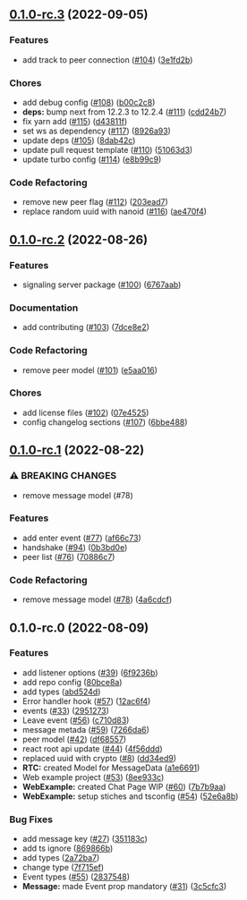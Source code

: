 

## [0.1.0-rc.3](https://github.com/torolocos/react-rtc/compare/0.1.0-rc.2...0.1.0-rc.3) (2022-09-05)


### Features

* add track to peer connection ([#104](https://github.com/torolocos/react-rtc/issues/104)) ([3e1fd2b](https://github.com/torolocos/react-rtc/commit/3e1fd2be6749f5b4c1d870340bec85e636f15098))


### Chores

* add debug config ([#108](https://github.com/torolocos/react-rtc/issues/108)) ([b00c2c8](https://github.com/torolocos/react-rtc/commit/b00c2c8db14d22a4c8e6086d28285ffa62356483))
* **deps:** bump next from 12.2.3 to 12.2.4 ([#111](https://github.com/torolocos/react-rtc/issues/111)) ([cdd24b7](https://github.com/torolocos/react-rtc/commit/cdd24b78d755ecffcffedb8f91ffd9689f9800c8))
* fix yarn add ([#115](https://github.com/torolocos/react-rtc/issues/115)) ([d43811f](https://github.com/torolocos/react-rtc/commit/d43811f2c4e286517430e2a8b82ec13a4e4ca5ab))
* set ws as dependency ([#117](https://github.com/torolocos/react-rtc/issues/117)) ([8926a93](https://github.com/torolocos/react-rtc/commit/8926a93da94bacf32905d9ff4bd9b27c18e6ef51))
* update deps ([#105](https://github.com/torolocos/react-rtc/issues/105)) ([8dab42c](https://github.com/torolocos/react-rtc/commit/8dab42c40a3659be893e9b97067b6604782d0ac2))
* update pull request template ([#110](https://github.com/torolocos/react-rtc/issues/110)) ([51063d3](https://github.com/torolocos/react-rtc/commit/51063d39577527fdda5d668051815ed068283d8c))
* update turbo config ([#114](https://github.com/torolocos/react-rtc/issues/114)) ([e8b99c9](https://github.com/torolocos/react-rtc/commit/e8b99c90a02733d96f4b824ca7a34a47de171064))


### Code Refactoring

* remove new peer flag ([#112](https://github.com/torolocos/react-rtc/issues/112)) ([203ead7](https://github.com/torolocos/react-rtc/commit/203ead7fc98d202ab77cbe0411b53ae3203e72a9))
* replace random uuid with nanoid ([#116](https://github.com/torolocos/react-rtc/issues/116)) ([ae470f4](https://github.com/torolocos/react-rtc/commit/ae470f4b281be46f37ddcdb51e1cf2b8172aa0d9))

## [0.1.0-rc.2](https://github.com/torolocos/react-rtc/compare/0.1.0-rc.1...0.1.0-rc.2) (2022-08-26)


### Features

* signaling server package ([#100](https://github.com/torolocos/react-rtc/issues/100)) ([6767aab](https://github.com/torolocos/react-rtc/commit/6767aab11f3904bd5358df5d5b8da1ed6012dbaa))


### Documentation

* add contributing ([#103](https://github.com/torolocos/react-rtc/issues/103)) ([7dce8e2](https://github.com/torolocos/react-rtc/commit/7dce8e2ceec1c25411b430ce5896d4086ad155a4))


### Code Refactoring

* remove peer model ([#101](https://github.com/torolocos/react-rtc/issues/101)) ([e5aa016](https://github.com/torolocos/react-rtc/commit/e5aa016594e2552bea3072eebda813c8b50534a0))


### Chores

* add license files ([#102](https://github.com/torolocos/react-rtc/issues/102)) ([07e4525](https://github.com/torolocos/react-rtc/commit/07e4525702f1cb801bc1a775f34d7326b6cf3f25))
* config changelog sections ([#107](https://github.com/torolocos/react-rtc/issues/107)) ([6bbe488](https://github.com/torolocos/react-rtc/commit/6bbe488f85894eebf17a049de07769afa5019fb1))

## [0.1.0-rc.1](https://github.com/torolocos/react-rtc/compare/0.1.0-rc.0...0.1.0-rc.1) (2022-08-22)


### ⚠ BREAKING CHANGES

* remove message model (#78)

### Features

* add enter event ([#77](https://github.com/torolocos/react-rtc/issues/77)) ([af66c73](https://github.com/torolocos/react-rtc/commit/af66c73c8e958f9497e9d3dc9fc18ed65db7fb5b))
* handshake ([#94](https://github.com/torolocos/react-rtc/issues/94)) ([0b3bd0e](https://github.com/torolocos/react-rtc/commit/0b3bd0efa657586a7bd6fb7eab35ee3e39e253e2))
* peer list ([#76](https://github.com/torolocos/react-rtc/issues/76)) ([70886c7](https://github.com/torolocos/react-rtc/commit/70886c7160b0a90026f8215de6e2802de8b29e3a))


### Code Refactoring

* remove message model ([#78](https://github.com/torolocos/react-rtc/issues/78)) ([4a6cdcf](https://github.com/torolocos/react-rtc/commit/4a6cdcf147fcc1e4c3bc6cc0eca8d681858a5101))

## 0.1.0-rc.0 (2022-08-09)


### Features

* add listener options ([#39](https://github.com/torolocos/react-rtc/issues/39)) ([6f9236b](https://github.com/torolocos/react-rtc/commit/6f9236b311f6becefd14a2d5b64aa9df21dade95))
* add repo config ([80bce8a](https://github.com/torolocos/react-rtc/commit/80bce8ae1893d56f14a0c0676445ad6d892e00f3))
* add types ([abd524d](https://github.com/torolocos/react-rtc/commit/abd524d44eedc017c235e63c163574610072e9f2))
* Error handler hook ([#57](https://github.com/torolocos/react-rtc/issues/57)) ([12ac6f4](https://github.com/torolocos/react-rtc/commit/12ac6f4ae8f0fb766e9c797b8c5a19b9c0bf1f08))
* events ([#33](https://github.com/torolocos/react-rtc/issues/33)) ([2951273](https://github.com/torolocos/react-rtc/commit/29512730714fc05d0f19aecf5be35a4085893dfd))
* Leave event ([#56](https://github.com/torolocos/react-rtc/issues/56)) ([c710d83](https://github.com/torolocos/react-rtc/commit/c710d839567d0d7d5cb0e88be54fecc697d14468))
* message metada ([#59](https://github.com/torolocos/react-rtc/issues/59)) ([7266da6](https://github.com/torolocos/react-rtc/commit/7266da6818e6843a2f2660305bf5f279eccd2ecd))
* peer model ([#42](https://github.com/torolocos/react-rtc/issues/42)) ([df68557](https://github.com/torolocos/react-rtc/commit/df68557338af5cf76818e94324f5e130fc73f2ab))
* react root api update ([#44](https://github.com/torolocos/react-rtc/issues/44)) ([4f56ddd](https://github.com/torolocos/react-rtc/commit/4f56dddffec368e5edfc12c742b8c404ba0aa94e))
* replaced uuid with crypto ([#8](https://github.com/torolocos/react-rtc/issues/8)) ([dd34ed9](https://github.com/torolocos/react-rtc/commit/dd34ed965ea743ef62bf9f34169e90de043e843d))
* **RTC:** created Model for MessageData ([a1e6691](https://github.com/torolocos/react-rtc/commit/a1e669119f93ad3828398b0600ff3e740e11fd1b))
* Web example project ([#53](https://github.com/torolocos/react-rtc/issues/53)) ([8ee933c](https://github.com/torolocos/react-rtc/commit/8ee933c231e184a71fa877f3a537d332fc8d644d))
* **WebExample:** created Chat Page WIP ([#60](https://github.com/torolocos/react-rtc/issues/60)) ([7b7b9aa](https://github.com/torolocos/react-rtc/commit/7b7b9aaebd05c7da8a6cc9a7351aec61a863c65c))
* **WebExample:** setup stiches and tsconfig ([#54](https://github.com/torolocos/react-rtc/issues/54)) ([52e6a8b](https://github.com/torolocos/react-rtc/commit/52e6a8bcffbb3eed6dc7be354d9b154bb013468a))


### Bug Fixes

* add message key ([#27](https://github.com/torolocos/react-rtc/issues/27)) ([351183c](https://github.com/torolocos/react-rtc/commit/351183ce814232463bcc402d4e08f7849ce01fb5))
* add ts ignore ([869866b](https://github.com/torolocos/react-rtc/commit/869866b5140adf686f1e437a51c4ad342f518e1d))
* add types ([2a72ba7](https://github.com/torolocos/react-rtc/commit/2a72ba733b19e5ec9e2b9c8a096e370a5698914c))
* change type ([7f715ef](https://github.com/torolocos/react-rtc/commit/7f715ef06dbe0d130b0ec8bd097d83934da86a38))
* Event types ([#55](https://github.com/torolocos/react-rtc/issues/55)) ([2837548](https://github.com/torolocos/react-rtc/commit/28375487bab24c047189d465b5e0efa76c4a9c14))
* **Message:** made Event prop mandatory ([#31](https://github.com/torolocos/react-rtc/issues/31)) ([3c5cfc3](https://github.com/torolocos/react-rtc/commit/3c5cfc3bba96bc64d2fe0f801338be7a94aacd95))